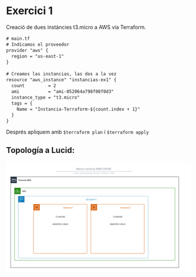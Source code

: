 # Exercici 1
Creació de dues instàncies t3.micro a AWS via Terraform.

``` 
# main.tf
# Indicamos el proveedor
provider "aws" {
  region = "us-east-1"
}

# Creamos las instancias, las dos a la vez
resource "aws_instance" "instancias-ex1" {
  count         = 2
  ami           = "ami-052064a798f08f0d3"
  instance_type = "t3.micro"
  tags = {
    Name = "Instancia-Terraform-${count.index + 1}"
  }
}
```
Després apliquem amb `$terraform plan` i `$terraform apply`
## Topología a Lucid:
![alt text](<assets/images/Marco vertical AWS (2019) (1).png>)